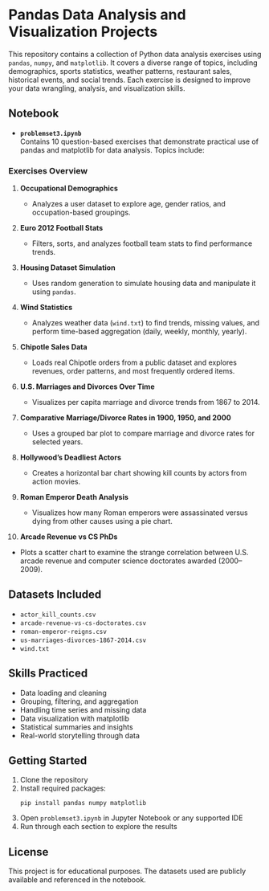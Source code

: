 # Pandas Data Analysis and Visualization Projects

This repository contains a collection of Python data analysis exercises using `pandas`, `numpy`, and `matplotlib`. It covers a diverse range of topics, including demographics, sports statistics, weather patterns, restaurant sales, historical events, and social trends. Each exercise is designed to improve your data wrangling, analysis, and visualization skills.

## Notebook

- **`problemset3.ipynb`**  
  Contains 10 question-based exercises that demonstrate practical use of pandas and matplotlib for data analysis. Topics include:

### Exercises Overview

1. **Occupational Demographics**
   - Analyzes a user dataset to explore age, gender ratios, and occupation-based groupings.

2. **Euro 2012 Football Stats**
   - Filters, sorts, and analyzes football team stats to find performance trends.

3. **Housing Dataset Simulation**
   - Uses random generation to simulate housing data and manipulate it using `pandas`.

4. **Wind Statistics**
   - Analyzes weather data (`wind.txt`) to find trends, missing values, and perform time-based aggregation (daily, weekly, monthly, yearly).

5. **Chipotle Sales Data**
   - Loads real Chipotle orders from a public dataset and explores revenues, order patterns, and most frequently ordered items.

6. **U.S. Marriages and Divorces Over Time**
   - Visualizes per capita marriage and divorce trends from 1867 to 2014.

7. **Comparative Marriage/Divorce Rates in 1900, 1950, and 2000**
   - Uses a grouped bar plot to compare marriage and divorce rates for selected years.

8. **Hollywood’s Deadliest Actors**
   - Creates a horizontal bar chart showing kill counts by actors from action movies.

9. **Roman Emperor Death Analysis**
   - Visualizes how many Roman emperors were assassinated versus dying from other causes using a pie chart.

10. **Arcade Revenue vs CS PhDs**
   - Plots a scatter chart to examine the strange correlation between U.S. arcade revenue and computer science doctorates awarded (2000–2009).

## Datasets Included

- `actor_kill_counts.csv`  
- `arcade-revenue-vs-cs-doctorates.csv`  
- `roman-emperor-reigns.csv`  
- `us-marriages-divorces-1867-2014.csv`  
- `wind.txt`

## Skills Practiced

- Data loading and cleaning
- Grouping, filtering, and aggregation
- Handling time series and missing data
- Data visualization with matplotlib
- Statistical summaries and insights
- Real-world storytelling through data

## Getting Started

1. Clone the repository
2. Install required packages:
   ```
   pip install pandas numpy matplotlib
   ```
3. Open `problemset3.ipynb` in Jupyter Notebook or any supported IDE
4. Run through each section to explore the results

## License

This project is for educational purposes. The datasets used are publicly available and referenced in the notebook.
